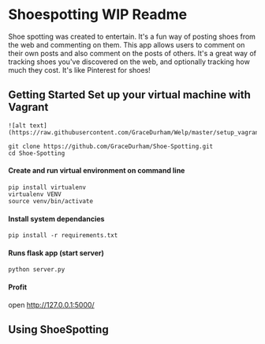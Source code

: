 # Shoespotting WIP Readme

Shoe spotting was created to entertain. It's a fun way of posting shoes from the web and commenting on them. This app allows users to comment on their own posts and also comment on the posts of others. It's a great way of tracking shoes you've discovered on the web, and optionally tracking how much they cost. It's like Pinterest for shoes!


## Getting Started Set up your virtual machine with Vagrant 

```
![alt text](https://raw.githubusercontent.com/GraceDurham/Welp/master/setup_vagrant.png)
```


```
git clone https://github.com/GraceDurham/Shoe-Spotting.git
cd Shoe-Spotting
```
#### Create and run virtual environment on command line

```
pip install virtualenv
virtualenv VENV
source venv/bin/activate
```

#### Install system dependancies 

```
pip install -r requirements.txt
```

#### Runs flask app (start server)

```
python server.py 
```

#### Profit

open http://127.0.0.1:5000/


## Using ShoeSpotting 


